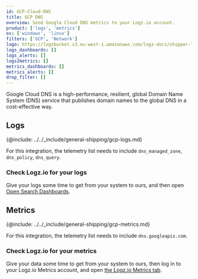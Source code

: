 ```yaml
---
id: GCP-Cloud-DNS
title: GCP DNS
overview: Send Google Cloud DNS metrics to your Logz.io account.
product: ['logs', 'metrics']
os: ['windows', 'linux']
filters: ['GCP', 'Network']
logo: https://logzbucket.s3.eu-west-1.amazonaws.com/logz-docs/shipper-logos/dns.png
logs_dashboards: []
logs_alerts: []
logs2metrics: []
metrics_dashboards: []
metrics_alerts: []
drop_filter: []
---
```



Google Cloud DNS is a high-performance, resilient, global Domain Name System (DNS) service that publishes domain names to the global DNS in a cost-effective way. 

## Logs

{@include: ../../_include/general-shipping/gcp-logs.md}  

For this integration, the telemetry list needs to include `dns_managed_zone`, `dns_policy`, `dns_query`.

### Check Logz.io for your logs

Give your logs some time to get from your system to ours, and then open [Open Search Dashboards](https://app.logz.io/#/dashboard/osd).

## Metrics

{@include: ../../_include/general-shipping/gcp-metrics.md}

For this integration, the telemetry list needs to include `dns.googleapis.com`.

### Check Logz.io for your metrics

Give your data some time to get from your system to ours, then log in to your Logz.io Metrics account, and open [the Logz.io Metrics tab](https://app.logz.io/#/dashboard/metrics/).